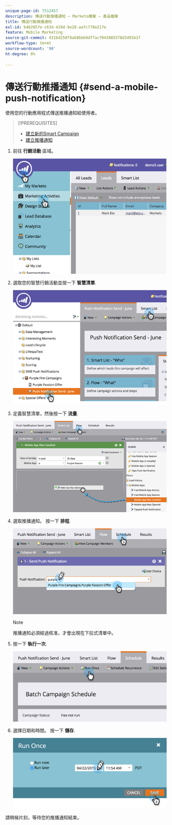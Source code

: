 ```yaml
---
unique-page-id: 7512457
description: 傳送行動推播通知 — Marketo檔案 — 產品檔案
title: 傳送行動推播通知
exl-id: b462857e-c63d-419d-9e28-aafc778e217e
feature: Mobile Marketing
source-git-commit: 431bd258f9a68bbb9df7acf043085578d3d91b1f
workflow-type: tm+mt
source-wordcount: '98'
ht-degree: 0%

---
```


# 傳送行動推播通知 {#send-a-mobile-push-notification}

使用您的行動應用程式傳送推播通知給使用者。

>[!PREREQUISITES]
>
>* [建立新的Smart Campaign](/help/marketo/product-docs/core-marketo-concepts/smart-campaigns/creating-a-smart-campaign/create-a-new-smart-campaign.md)
>* [建立推播通知](/help/marketo/product-docs/mobile-marketing/push-notifications/create-a-push-notification.md)

1. 前往 **行銷活動** 區域。

   ![](assets/image2015-4-22-18-3a31-3a54.png)

1. 選取您的智慧行銷活動並按一下 **智慧清單**.

   ![](assets/image2015-4-23-17-3a57-3a46.png)

1. 定義智慧清單，然後按一下 **流量**.

   ![](assets/image2015-4-22-18-3a33-3a13.png)

1. 選取推播通知。 按一下 **排程**.

   ![](assets/image2015-4-22-18-3a33-3a38.png)

   >[!NOTE]
   >
   >推播通知必須經過核准，才會出現在下拉式清單中。

1. 按一下 **執行一次**.

   ![](assets/image2015-4-23-18-3a0-3a54.png)

1. 選擇日期和時間。 按一下 **儲存**.

   ![](assets/image2015-4-23-18-3a1-3a33.png)

請稍候片刻，等待您的推播通知結束。
